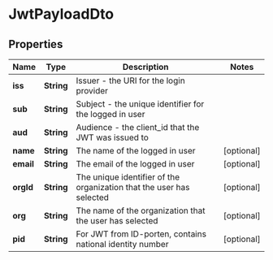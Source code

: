 

# JwtPayloadDto

## Properties

Name | Type | Description | Notes
------------ | ------------- | ------------- | -------------
**iss** | **String** | Issuer - the URI for the login provider | 
**sub** | **String** | Subject - the unique identifier for the logged in user | 
**aud** | **String** | Audience - the client_id that the JWT was issued to | 
**name** | **String** | The name of the logged in user |  [optional]
**email** | **String** | The email of the logged in user |  [optional]
**orgId** | **String** | The unique identifier of the organization that the user has selected |  [optional]
**org** | **String** | The name of the organization that the user has selected |  [optional]
**pid** | **String** | For JWT from ID-porten, contains national identity number |  [optional]



